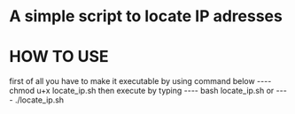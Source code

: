# A simple script to locate IP adresses

# HOW TO USE

first of all you have to make it executable by using command below
---- chmod u+x locate_ip.sh
then execute by typing
---- bash locate_ip.sh
	or
---- ./locate_ip.sh
